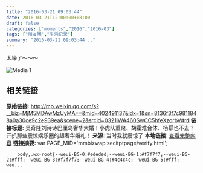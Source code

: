 ```yaml
---
title: "2016-03-21 09:03:44"
date: 2016-03-21T12:00:00+08:00
draft: false
categories: ["moments","2016","2016-03"]
tags: ["朋友圈","生活记录"]
summary: "2016-03-21 09:03:44..."
---
```


太壕了～～～

![Media 1](/Moments/photos/2016-03-21/201603210903440.jpg)

## 相关链接

**原始链接:** http://mp.weixin.qq.com/s?__biz=MjM5MDAwMzUyMA==&mid=402491137&idx=1&sn=8136f3f7c9811848a0a30ce9c2e939ea&scene=2&srcid=0321lWA460SwCC5hfeXzorbV#rd
**链接标题:** 吴奇隆刘诗诗巴厘岛奢华大婚！小虎队重聚、胡霍难合体、杨幂也不去？开扒那些震惊娱乐圈的超奢华婚礼！
**来源:** 当时我就震惊了
**本地链接:** [查看完整内容](/link_content/2016/03/2016-03-21-2/link_content/)
**链接摘要:** var PAGE_MID='mmbizwap:secitptpage/verify.html';

        
        body,.wx-root{--weui-BG-0:#ededed;--weui-BG-1:#f7f7f7;--weui-BG-2:#fff;--weui-BG-3:#f7f7f7;--weui-BG-4:#4c4c4c;--weui-BG-5:#fff;--weu...

